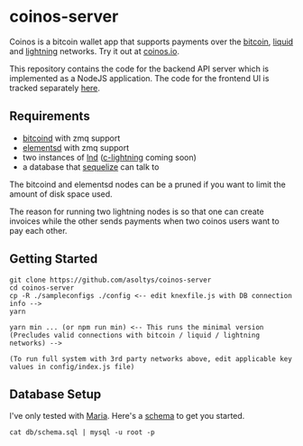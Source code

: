 # coinos-server

Coinos is a bitcoin wallet app that supports payments over the <a href="https://bitcoin.org">bitcoin</a>, <a href="https://blockstream.com/liquid/">liquid</a> and <a href="http://lightning.network/">lightning</a> networks. Try it out at <a href="https://coinos.io/">coinos.io</a>.

This repository contains the code for the backend API server which is implemented as a NodeJS application. The code for the frontend UI is tracked separately <a href="https://github.com/asoltys/coinos.io">here</a>.

## Requirements

* <a href="https://github.com/bitcoin/bitcoin">bitcoind</a> with zmq support
* <a href="https://github.com/ElementsProject/elements">elementsd</a> with zmq support
* two instances of <a href="https://github.com/lightningnetwork/lnd">lnd</a> (<a href="https://github.com/elementsproject/lightning">c-lightning</a> coming soon)
* a database that <a href="https://github.com/sequelize/sequelize">sequelize</a> can talk to

The bitcoind and elementsd nodes can be a pruned if you want to limit the amount of disk space used.

The reason for running two lightning nodes is so that one can create invoices while the other sends payments when two coinos users want to pay each other. 

## Getting Started

    git clone https://github.com/asoltys/coinos-server
    cd coinos-server
    cp -R ./sampleconfigs ./config <-- edit knexfile.js with DB connection info -->
    yarn

    yarn min ... (or npm run min) <-- This runs the minimal version (Precludes valid connections with bitcoin / liquid / lightning networks) -->

    (To run full system with 3rd party networks above, edit applicable key values in config/index.js file)

## Database Setup

I've only tested with <a href="https://mariadb.org/">Maria</a>. Here's a [schema](https://github.com/asoltys/coinos-server/blob/master/db/schema.sql) to get you started.

    cat db/schema.sql | mysql -u root -p
